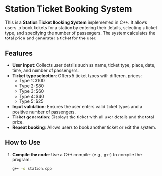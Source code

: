 # Station Ticket Booking System

This is a **Station Ticket Booking System** implemented in C++. It allows users to book tickets for a station by entering their details, selecting a ticket type, and specifying the number of passengers. The system calculates the total price and generates a ticket for the user.

## Features
- **User input**: Collects user details such as name, ticket type, place, date, time, and number of passengers.
- **Ticket type selection**: Offers 5 ticket types with different prices:
  - Type 1: $100
  - Type 2: $80
  - Type 3: $60
  - Type 4: $40
  - Type 5: $25
- **Input validation**: Ensures the user enters valid ticket types and a positive number of passengers.
- **Ticket generation**: Displays the ticket with all user details and the total price.
- **Repeat booking**: Allows users to book another ticket or exit the system.

## How to Use
1. **Compile the code**: Use a C++ compiler (e.g., `g++`) to compile the program:
   ```bash
   g++ -o station.cpp
